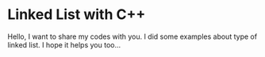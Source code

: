 # Linked List with C++

Hello, I want to share my codes with you. I did some examples about type of linked list. I hope it helps you too...